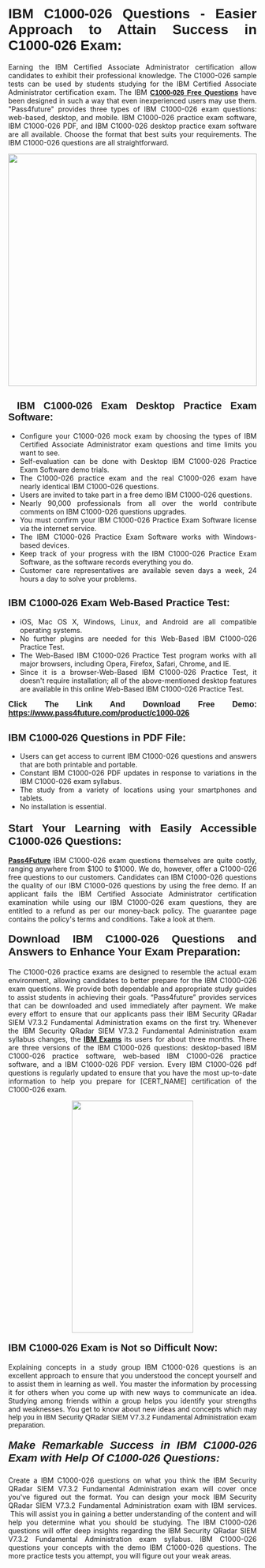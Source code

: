 <h1 style="text-align: justify;"><span style="font-family:Tahoma,Geneva,sans-serif;"><strong>IBM C1000-026 Questions - Easier Approach to Attain Success in C1000-026 Exam:</strong></span></h1>

<p style="text-align: justify;">Earning the IBM Certified Associate Administrator certification allow candidates to exhibit their professional knowledge. The C1000-026 sample tests can be used by students studying for the IBM Certified Associate Administrator certification exam. The IBM <a href="https://www.pass4future.com/questions/ibm/c1000-026"><span style="font-family:Tahoma,Geneva,sans-serif;"><strong>C1000-026 Free Questions</strong></span></a> have been designed in such a way that even inexperienced users may use them. &quot;Pass4future&quot; provides three types of IBM C1000-026 exam questions: web-based, desktop, and mobile. IBM C1000-026 practice exam software, IBM C1000-026 PDF, and IBM C1000-026 desktop practice exam software are all available. Choose the format that best suits your requirements. The IBM C1000-026 questions are all straightforward.</p>

<p style="text-align: justify;"><a href="https://www.pass4future.com/product/c1000-026"><img alt="" src="https://lh3.googleusercontent.com/pw/AM-JKLU5_aushiRQbaoUdVonD_1om6esFnUm_j21jdeI1V3aesz_ETcO2Y8QVj0ZamD1vJ__MzXKNoh3XzzrDTXgudBuMwEatvdphNwcixeZDIncATvFdVanIchOfqVuIJHbWkG03KYMH2pwXnb7WaAnvI3g=w1366-h490-no?authuser=0" style="width: 100%; height: 470px;" /></a></p>

<h2 style="text-align: justify;"><strong><span style="font-family:Tahoma,Geneva,sans-serif;"><span style="font-size:20px;">&nbsp;IBM C1000-026 Exam Desktop Practice Exam Software:</span></span></strong></h2>

<ul>
	<li style="text-align: justify;">Configure your C1000-026 mock exam by choosing the types of IBM Certified Associate Administrator exam questions and time limits you want to see.</li>
	<li style="text-align: justify;">Self-evaluation can be done with Desktop IBM C1000-026 Practice Exam Software demo trials.</li>
	<li style="text-align: justify;">The C1000-026 practice exam and the real C1000-026 exam have nearly identical IBM C1000-026 questions.</li>
	<li style="text-align: justify;">Users are invited to take part in a free demo IBM C1000-026 questions.</li>
	<li style="text-align: justify;">Nearly 90,000 professionals from all over the world contribute comments on IBM C1000-026 questions upgrades.</li>
	<li style="text-align: justify;">You must confirm your IBM C1000-026 Practice Exam Software license via the internet service.</li>
	<li style="text-align: justify;">The IBM C1000-026 Practice Exam Software works with Windows-based devices.</li>
	<li style="text-align: justify;">Keep track of your progress with the IBM C1000-026 Practice Exam Software, as the software records everything you do.</li>
	<li style="text-align: justify;">Customer care representatives are available seven days a week, 24 hours a day to solve your problems.</li>
</ul>

<h2 style="text-align: justify;"><span style="font-family:Tahoma,Geneva,sans-serif;"><strong><span style="font-size:20px;">IBM C1000-026 Exam Web-Based Practice Test:</span></strong></span></h2>

<ul>
	<li style="text-align: justify;">iOS, Mac OS X, Windows, Linux, and Android are all compatible operating systems.</li>
	<li style="text-align: justify;">No further plugins are needed for this Web-Based IBM C1000-026 Practice Test.</li>
	<li style="text-align: justify;">The Web-Based IBM C1000-026 Practice Test program works with all major browsers, including Opera, Firefox, Safari, Chrome, and IE.</li>
	<li style="text-align: justify;">Since it is a browser-Web-Based IBM C1000-026 Practice Test, it doesn&#39;t require installation; all of the above-mentioned desktop features are available in this online Web-Based IBM C1000-026 Practice Test.</li>
</ul>

<p style="text-align: justify;"><span style="font-family:Tahoma,Geneva,sans-serif;"><span style="font-size:16px;"><strong>Click The Link And Download Free Demo:</strong></span></span> <a href="https://www.pass4future.com/product/c1000-026"><span style="font-family:Tahoma,Geneva,sans-serif;"><span style="font-size:16px;"><strong>https://www.pass4future.com/product/c1000-026</strong></span></span></a></p>

<h2 style="text-align: justify;"><strong><span style="font-family:Tahoma,Geneva,sans-serif;"><span style="font-size:20px;">IBM C1000-026 Questions in PDF File:</span></span></strong></h2>

<ul>
	<li style="text-align: justify;">Users can get access to current IBM C1000-026 questions and answers that are both printable and portable.</li>
	<li style="text-align: justify;">Constant IBM C1000-026 PDF updates in response to variations in the IBM C1000-026 exam syllabus.</li>
	<li style="text-align: justify;">The study from a variety of locations using your smartphones and tablets.</li>
	<li style="text-align: justify;">No installation is essential.</li>
</ul>

<h3 style="text-align: justify;"><span style="font-family:Tahoma,Geneva,sans-serif;"><strong><span style="font-size:22px;">Start Your Learning with Easily Accessible C1000-026 Questions:</span></strong></span></h3>

<p style="text-align: justify;"><strong><a href="https://www.pass4future.com/">Pass4Future</a></strong> IBM C1000-026 exam questions themselves are quite costly, ranging anywhere from $100 to $1000. We do, however, offer a C1000-026 free questions to our customers. Candidates can IBM C1000-026 questions the quality of our IBM C1000-026 questions by using the free demo. If an applicant fails the IBM Certified Associate Administrator certification examination while using our IBM C1000-026 exam questions, they are entitled to a refund as per our money-back policy. The guarantee page contains the policy&#39;s terms and conditions. Take a look at them.</p>

<h4 style="text-align: justify;"><strong><span style="font-family:Tahoma,Geneva,sans-serif;"><span style="font-size:22px;">Download IBM C1000-026 Questions and Answers to Enhance Your Exam Preparation:</span></span></strong></h4>

<p style="text-align: justify;">The C1000-026 practice exams are designed to resemble the actual exam environment, allowing candidates to better prepare for the IBM C1000-026 exam questions. We provide both dependable and appropriate study guides to assist students in achieving their goals. &ldquo;Pass4future&rdquo; provides services that can be downloaded and used immediately after payment. We make every effort to ensure that our applicants pass their IBM Security QRadar SIEM V7.3.2 Fundamental Administration exams on the first try. Whenever the IBM Security QRadar SIEM V7.3.2 Fundamental Administration exam syllabus changes, the <strong><a href="https://www.pass4future.com/ibm">IBM Exams</a></strong> its users for about three months. There are three versions of the IBM C1000-026 questions: desktop-based IBM C1000-026 practice software, web-based IBM C1000-026 practice software, and a IBM C1000-026 PDF version. Every IBM C1000-026 pdf questions is regularly updated to ensure that you have the most up-to-date information to help you prepare for [CERT_NAME] certification of the C1000-026 exam.</p>

<p style="text-align: center;"><a href="https://www.pass4future.com/product/c1000-026"><img alt="" src="https://lh3.googleusercontent.com/pw/AM-JKLV3yUm3jiqqIo1xIsj1VJ_UeysYexQY-pRYO0rIFl3vg11QZioN-gzffpw2AfKqFynWuvoXOreWrWS0swpr4xmOSWfwII2jvatteuqrfxiWGFBSHPiZUCoi33jqeymK5dmu-0enyX6tayRCAMHw05jv=s617-no?authuser=0" style="width: 70%; height: 470px;" /></a></p>

<h4 style="text-align: justify;"><strong><span style="font-family:Tahoma,Geneva,sans-serif;"><span style="font-size:20px;">IBM C1000-026 Exam is Not so Difficult Now:</span></span></strong></h4>

<p style="text-align: justify;">Explaining concepts in a study group IBM C1000-026 questions is an excellent approach to ensure that you understood the concept yourself and to assist them in learning as well. You master the information by processing it for others when you come up with new ways to communicate an idea. Studying among friends within a group helps you identify your strengths and weaknesses. You get to know about new ideas and concepts <span style="font-family:Tahoma,Geneva,sans-serif;">which may help you in IBM Security QRadar SIEM V7.3.2 Fundamental Administration exam preparation.</span></p>

<h5 style="text-align: justify;"><span style="font-family:Tahoma,Geneva,sans-serif;"><span style="font-size:22px;"><strong>Make Remarkable Success in IBM C1000-026 Exam with Help Of C1000-026 Questions:</strong></span></span></h5>

<p style="text-align: justify;">Create a IBM C1000-026 questions on what you think the IBM Security QRadar SIEM V7.3.2 Fundamental Administration exam will cover once you&#39;ve figured out the format. You can design your mock IBM Security QRadar SIEM V7.3.2 Fundamental Administration exam with IBM services. &nbsp;This will assist you in gaining a better understanding of the content and will help you determine what you should be studying. The IBM C1000-026 questions will offer deep insights regarding the IBM Security QRadar SIEM V7.3.2 Fundamental Administration exam syllabus. IBM C1000-026 questions your concepts with the demo IBM C1000-026 questions. The more practice tests you attempt, you will figure out your weak areas.</p>
